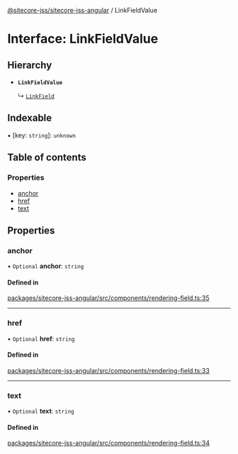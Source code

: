 [@sitecore-jss/sitecore-jss-angular](../README.md) / LinkFieldValue

# Interface: LinkFieldValue

## Hierarchy

- **`LinkFieldValue`**

  ↳ [`LinkField`](LinkField.md)

## Indexable

▪ [key: `string`]: `unknown`

## Table of contents

### Properties

- [anchor](LinkFieldValue.md#anchor)
- [href](LinkFieldValue.md#href)
- [text](LinkFieldValue.md#text)

## Properties

### anchor

• `Optional` **anchor**: `string`

#### Defined in

[packages/sitecore-jss-angular/src/components/rendering-field.ts:35](https://github.com/Sitecore/jss/blob/881196c17/packages/sitecore-jss-angular/src/components/rendering-field.ts#L35)

___

### href

• `Optional` **href**: `string`

#### Defined in

[packages/sitecore-jss-angular/src/components/rendering-field.ts:33](https://github.com/Sitecore/jss/blob/881196c17/packages/sitecore-jss-angular/src/components/rendering-field.ts#L33)

___

### text

• `Optional` **text**: `string`

#### Defined in

[packages/sitecore-jss-angular/src/components/rendering-field.ts:34](https://github.com/Sitecore/jss/blob/881196c17/packages/sitecore-jss-angular/src/components/rendering-field.ts#L34)
